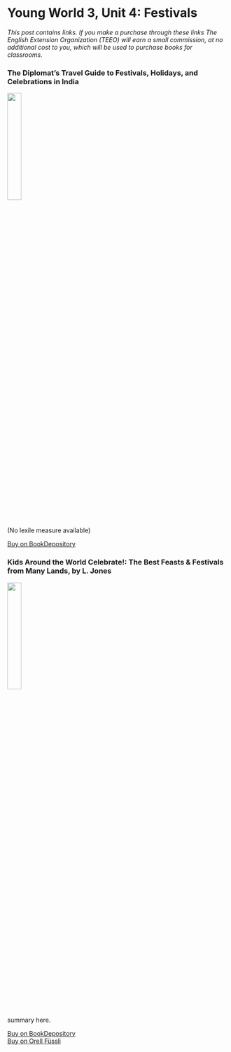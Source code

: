 # Young World 3, Unit 4: Festivals
*This post contains links. If you make a purchase through these links The English Extension Organization (TEEO) will earn a small commission, at no additional cost to you, which will be used to purchase books for classrooms.*


### The Diplomat’s Travel Guide to Festivals, Holidays, and Celebrations in India

<img src="https://imgur.com/7xZJf2L.png" width="25%" />

(No lexile measure available)


<a href="https://www.bookdepository.com/Diplomats-Travel-Guide-Festivals-Holidays-Celebrations-India-Mohan-Pandey/9798615530456?ref=grid-view&qid=1674320907383&sr=1-1" rel="nofollow"> Buy on BookDepository</a>  

### Kids Around the World Celebrate!: The Best Feasts & Festivals from Many Lands, by L. Jones

<img src="https://imgur.com/fZ4PdHh.png" width="25%" />

summary here.


<a href="https://www.bookdepository.com/Kids-Around-World-Celebrate-Best-Feasts-Festivals-from-Many-Lands-L-Jones/9780471345275?ref=grid-view&qid=1674321111991&sr=1-1" rel="nofollow"> Buy on BookDepository</a>  
<a href="https://www.orellfuessli.ch/shop/home/artikeldetails/A1005087127" rel="nofollow">Buy on Orell Füssli</a>
<!--stackedit_data:
eyJoaXN0b3J5IjpbLTg0ODk2MTI5MiwtMTE3MzE1ODE4MCwtNz
MzMTU0MDk2LC0xMjE2NDQwODE3LDI2NDk2ODk0NiwtMTEzMTgw
MzE1Nl19
-->
